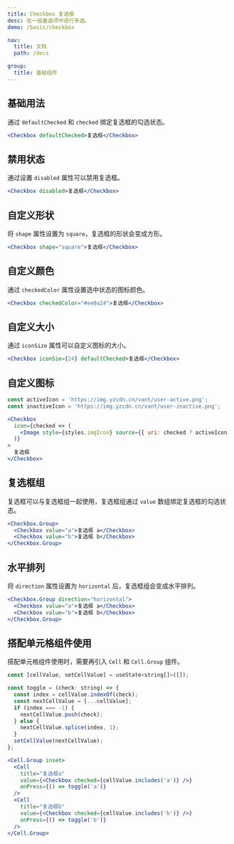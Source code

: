 ```yaml
---
title: Checkbox 复选框
desc: 在一组备选项中进行多选。
demo: /basic/checkbox

nav:
  title: 文档
  path: /docs

group:
  title: 基础组件
---
```


## 基础用法

通过 `defaultChecked` 和 `checked` 绑定复选框的勾选状态。

```jsx
<Checkbox defaultChecked>复选框</Checkbox>
```

## 禁用状态

通过设置 `disabled` 属性可以禁用复选框。

```jsx
<Checkbox disabled>复选框</Checkbox>
```

## 自定义形状

将 `shape` 属性设置为 `square`，复选框的形状会变成方形。

```jsx
<Checkbox shape="square">复选框</Checkbox>
```

## 自定义颜色

通过 `checkedColor` 属性设置选中状态的图标颜色。

```jsx
<Checkbox checkedColor="#ee0a24">复选框</Checkbox>
```

## 自定义大小

通过 `iconSize` 属性可以自定义图标的大小。

```jsx
<Checkbox iconSie={24} defaultChecked>复选框</Checkbox>
```

## 自定义图标

```jsx
const activeIcon = 'https://img.yzcdn.cn/vant/user-active.png';
const inactiveIcon = 'https://img.yzcdn.cn/vant/user-inactive.png';

<Checkbox
  icon={checked => (
    <Image style={styles.imgIcon} source={{ uri: checked ? activeIcon : inactiveIcon }} />
  )}
>
  复选框
</Checkbox>
```

## 复选框组

复选框可以与复选框组一起使用，复选框组通过 `value` 数组绑定复选框的勾选状态。

```jsx
<Checkbox.Group>
  <Checkbox value="a">复选框 a</Checkbox>
  <Checkbox value="b">复选框 b</Checkbox>
</Checkbox.Group>
```

## 水平排列

将 `direction` 属性设置为 `horizontal` 后，复选框组会变成水平排列。

```jsx
<Checkbox.Group direction="horizontal">
  <Checkbox value="a">复选框 a</Checkbox>
  <Checkbox value="b">复选框 b</Checkbox>
</Checkbox.Group>
```

## 搭配单元格组件使用

搭配单元格组件使用时，需要再引入 `Cell` 和 `Cell.Group` 组件。

```jsx
const [cellValue, setCellValue] = useState<string[]>([]);

const toggle = (check: string) => {
  const index = cellValue.indexOf(check);
  const nextCellValue = [...cellValue];
  if (index === -1) {
    nextCellValue.push(check);
  } else {
    nextCellValue.splice(index, 1);
  }
  setCellValue(nextCellValue);
};

<Cell.Group inset>
  <Cell
    title="复选框a"
    value={<Checkbox checked={cellValue.includes('a')} />}
    onPress={() => toggle('a')}
  />
  <Cell
    title="复选框b"
    value={<Checkbox checked={cellValue.includes('b')} />}
    onPress={() => toggle('b')}
  />
</Cell.Group>
```
